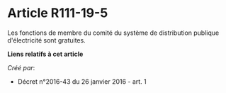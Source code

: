# Article R111-19-5

Les fonctions de membre du comité du système de distribution publique d'électricité sont gratuites.

**Liens relatifs à cet article**

_Créé par_:

  - Décret n°2016-43 du 26 janvier 2016 - art. 1
